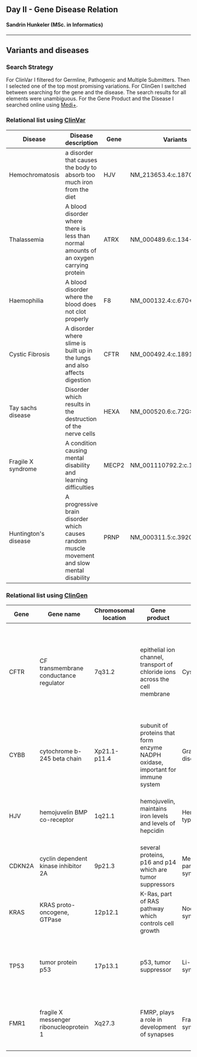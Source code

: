 ## Day II - Gene Disease Relation
#### Sandrin Hunkeler  (MSc. in Informatics)

___


## Variants and diseases

### Search Strategy

For ClinVar I filtered for Germline, Pathogenic and Multiple Submitters. Then I selected one of the top most promising variations.
For ClinGen I switched between searching for the gene and the disease. The search results for all elements were unambiguous.
For the Gene Product and the Disease I searched online using [Medi+](https://medlineplus.gov/). 

### Relational list using [ClinVar](https://www.ncbi.nlm.nih.gov/clinvar/)

| Disease              | Disease description                                                                           | Gene    | Variants（HGVS)                        |
|----------------------|-----------------------------------------------------------------------------------------------|---------|---------------------------------------|
| Hemochromatosis      | a disorder that causes the body to absorb too much iron from the diet                         | HJV     | NM_213653.4:c.187C>T                  |
| Thalassemia          | 	A blood disorder where there is less than normal amounts of an oxygen carrying protein	      | ATRX    | 	NM_000489.6:c.134-2A>G 	             |
| Haemophilia          | 	A blood disorder where the blood does not clot properly	                                     | F8      | 	NM_000132.4:c.670+1G>A	              |
| Cystic Fibrosis      | 	A disorder where slime is built up in the lungs and also affects digestion 	                 | 		CFTR  | 	NM_000492.4:c.1891dup 	              |
| Tay sachs disease    | 	Disorder which results in the destruction of the nerve cells	                                | 	HEXA	  | 	NM_000520.6:c.72G>A 	                |
| Fragile X syndrome   | 	A condition causing mental disability and learning difficulties	                             | 	MECP2	 | 	NM_001110792.2:c.1198_1199delinsTA 	 |
| Huntington's disease | A progressive brain disorder which causes random muscle movement and slow mental disability		 | 		PRNP  | 		NM_000311.5:c.392G>T                |


### Relational list using [ClinGen](https://clinicalgenome.org/)

| Gene   | Gene name                                 | Chromosomal location | Gene product                                                                     | Disease                               | Disease description                                                                                                                  |
|--------|-------------------------------------------|----------------------|----------------------------------------------------------------------------------|---------------------------------------|--------------------------------------------------------------------------------------------------------------------------------------|
| CFTR   | CF transmembrane conductance regulator    | 7q31.2               | epithelial ion channel, transport of chloride ions across the cell membrane      | Cystic fibrosis                       | A genetic disorder characterized by the production of sweat with a high salt content and mucus secretions with an abnormal viscosity |
| CYBB   | 	cytochrome b-245 beta chain	             | 	Xp21.1-p11.4	       | subunit of proteins that form enzyme NADPH oxidase, important for immune system	 | 	Granulomatous disease	               | 	A disease where the imunsystem cannot fight infections properly	                                                                    |
| HJV    | 	hemojuvelin BMP co-receptor	             | 	1q21.1	             | 	hemojuvelin, maintains iron levels and levels of hepcidin	                      | 	Hemochromatosis type 2A	             | 	A disorder where the body stores too much iron which then damages organs	                                                           |
| CDKN2A | 	cyclin dependent kinase inhibitor 2A	    | 	9p21.3	             | several proteins, p16 and p14 which are tumor suppressors		                      | 	Melanoma-pancreatic cancer syndrome	 | 	An increased risk of pancreatic cancer	                                                                                             |
| KRAS   | 		KRAS proto-oncogene, GTPase             | 12p12.1		            | K-Ras, part of RAS pathway which controls cell growth		                          | 	Noonan syndrome	                     | 		         A genetic condition which results in heart and facial differences                                                         |
| TP53   | 	  tumor protein p53  	                   | 	17p13.1	            | 	p53, tumor suppressor	                                                          | 	Li-Fraumeni syndrome	                | 	disorder which increases the risk of developing multiple types of cancer	                                                           |
| 	FMR1  | 		fragile X messenger ribonucleoprotein 1 | 	Xq27.3	             | FMRP, plays a role in development of synapses		                                  | Fragile X syndrome                    | A genetic disorder characterized by mild-to-moderate intellectual disability                                                         |